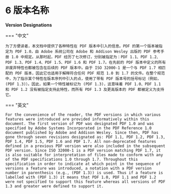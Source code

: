 # 6 版本名称

**Version Designations**

=== "中文"

    为了方便读者，本文档中提供了各种特性在 PDF 版本中引入的信息。PDF 的第一个版本被指定为 PDF 1.0，由 Adobe 系统公司在 Adobe 和 Addison Wesley 出版的 PDF 参考手册 1.0 中规定。从那时起，PDF 经历了七次修订，分别被指定为：PDF 1.1、PDF 1.2、PDF 1.3、PDF 1.4、PDF 1.5、PDF 1.6 和 PDF 1.7。在先前的 PDF 版本中定义的所有非废弃特性也都被包含在后续的 PDF 版本中。由于 ISO 32000-1 是一个与 PDF 1.7 相匹配的 PDF 版本，因此它也适用于解释符合任何 PDF 规范 1.0 到 1.7 的文件。在整个规范中，为了指示某个特性在版本序列中引入的点，使用了带有 PDF 版本号的括号标记（例如，(PDF 1.3)）。因此，如果一个特性被标记为 (PDF 1.3)，这意味着 PDF 1.0、PDF 1.1 和 PDF 1.2 没有被指定支持此特性，而所有 PDF 1.3 及更高版本的 PDF 都被定义为支持它。

=== "英文"

    For the convenience of the reader, the PDF versions in which various features were introduced are provided informatively within this document. The first version of PDF was designated PDF 1.0 and was specified by Adobe Systems Incorporated in the PDF Reference 1.0 document published by Adobe and Addison Wesley. Since then, PDF has gone through seven revisions designated as: PDF 1.1, PDF 1.2, PDF 1.3, PDF 1.4, PDF 1.5, PDF 1.6 and PDF 1.7. All non-deprecated features defined in a previous PDF version were also included in the subsequent PDF version. Since ISO 32000-1 is a PDF version matching PDF 1.7, it is also suitable for interpretation of files made to conform with any of the PDF specifications 1.0 through 1.7. Throughout this specification in order to indicate at which point in the sequence of versions a feature was introduced, a notation with a PDF version number in parenthesis (e.g., (PDF 1.3)) is used. Thus if a feature is labelled with (PDF 1.3) it means that PDF 1.0, PDF 1.1 and PDF 1.2 were not specified to support this feature whereas all versions of PDF 1.3 and greater were defined to support it.